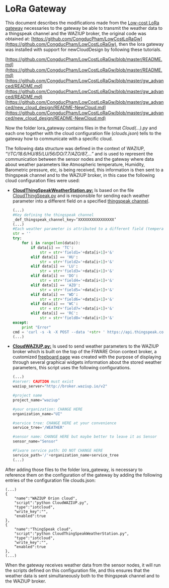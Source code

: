 LoRa Gateway
==========

This document describes the modifications made from the [Low-cost LoRa gateway](https://github.com/CongducPham/LowCostLoRaGw) necessaries to the gateway be able to transmit the weather data to a thingspeak channel and the WAZIUP broker, the original code was obtained at: [https://github.com/CongducPham/LowCostLoRaGw](https://github.com/CongducPham/LowCostLoRaGw), then the lora gateway was installed with support for newCloudDesign by following these tutorials.

[https://github.com/CongducPham/LowCostLoRaGw/blob/master/README.md](https://github.com/CongducPham/LowCostLoRaGw/blob/master/README.md)
[https://github.com/CongducPham/LowCostLoRaGw/blob/master/gw_advanced/README.md](https://github.com/CongducPham/LowCostLoRaGw/blob/master/gw_advanced/README.md)
[https://github.com/CongducPham/LowCostLoRaGw/blob/master/gw_advanced/new_cloud_design/README-NewCloud.md](https://github.com/CongducPham/LowCostLoRaGw/blob/master/gw_advanced/new_cloud_design/README-NewCloud.md)

Now the folder lora_gateway contains files in the format *Cloud(…).py* and each one together with the cloud configuration file (*clouds.json*) tells to the gateway how to communicate with a specific cloud.

The following data structure was defined in the context of WAZIUP, *“\\!TC/18.6/HU/85/LU/56/DO/7.7/AZO/87,…”* and is used to represent the communication between the sensor nodes and the gateway where data about weather parameters like Atmospheric temperature, Humidity, Barometric pressure, etc, is being received, this information is then sent to a thingspeak channel and to the WAZIUP broker, in this case the following cloud configuration files were used:



* [**CloudThingSpeakWeatherStation.py:**](https://github.com/bmpalmeida/UI_Waziup_Weather_Station/blob/master/lora_gateway/CloudThingSpeakWeatherStation.py) Is based on the file [CloudThingSpeak.py](https://github.com/CongducPham/LowCostLoRaGw/blob/master/gw_advanced/new_cloud_design/CloudThingSpeak.py) and is responsible for sending each weather parameter into a different field on a specified [thingspeak channel](https://thingspeak.com/channels/184796).

    ```python
    (...)
    #Key defining the thingspeak channel
    _def_thingspeak_channel_key=’XXXXXXXXXXXXXXXX’
    (...)
    #Each weather parameter is attributed to a different field (temperature ->     field1, humidity -> field2, etc).
    str = ''
    try:
        for i in range(len(data)):
            if data[i] == 'TC':
                str = str+'field1='+data[i+1]+'&'
            elif data[i] == 'HU':
                str = str+'field2='+data[i+1]+'&'
            elif data[i] == 'LU':
                str = str+'field3='+data[i+1]+'&'
            elif data[i] == 'DO':
                str = str+'field4='+data[i+1]+'&'
            elif data[i] == 'AZO':
                str = str+'field5='+data[i+1]+'&'
            elif data[i] == 'WD':
                str = str+'field6='+data[i+1]+'&'
            elif data[i] == 'WC':
                str = str+'field7='+data[i+1]+'&'
            elif data[i] == 'RC':
                str = str+'field8='+data[i+1]+'&'
    except:
        print "Error"
    cmd = 'curl -s -k -X POST --data '+str+ ' https://api.thingspeak.com/update?key='+data[0]
    (...)
    ```
* [**CloudWAZIUP.py:**](https://github.com/bmpalmeida/UI_Waziup_Weather_Station/blob/master/lora_gateway/CloudWAZIUP.py) Is used to send weather parameters to the WAZIUP broker which is built on the top of the FIWARE Orion context broker, a customized [freeboard page](http://freeboard.waziup.io/index.html#source=http://thingproxy.freeboard.io/fetch/https://www.dropbox.com/s/ucx8p4wwktqiu43/UI_WEATHER.json?dl=1) was created with the purpose of displaying through several graphical widgets information about the stored weather parameters, this script uses the following configurations.
    ```python
    (...)
    #server: CAUTION must exist
    waziup_server="http://broker.waziup.io/v2"
    
    #project name
    project_name="waziup"
    
    #your organization: CHANGE HERE
    organization_name="UI"
    
    #service tree: CHANGE HERE at your convenience
    service_tree='/WEATHER'
    
    #sensor name: CHANGE HERE but maybe better to leave it as Sensor
    sensor_name="Sensor"
    
    #Fiware service path: DO NOT CHANGE HERE
    service_path='/'+organization_name+service_tree
    (...)
    ```

After adding those files to the folder lora_gateway, is necessary to reference them on the configuration of the gateway by adding the following entries of the configuration file clouds.json:

```
(...)
{
    "name":"WAZIUP Orion cloud",
    "script":"python CloudWAZIUP.py",
    "type":"iotcloud",
    "write_key":"",
    "enabled":true
},
{
    "name":"ThingSpeak cloud",
    "script":"python CloudThingSpeakWeatherStation.py",
    "type":"iotcloud",
    "write_key":"",
    “enabled":true
},
(...)
```
When the gateway receives weather data from the sensor nodes, it will run the scripts defined on this configuration file, and this ensures that the weather data is sent simultaneously both to the thingspeak channel and to the WAZIUP broker.




